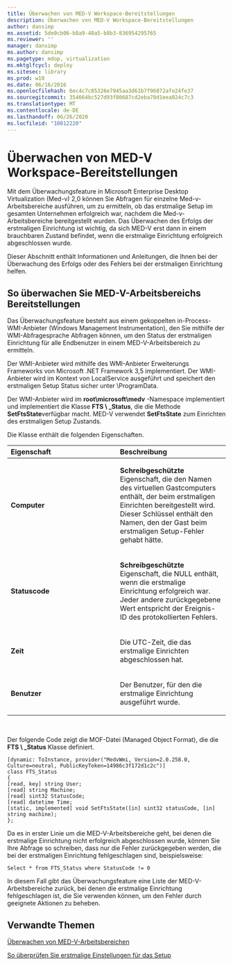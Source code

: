 ```yaml
---
title: Überwachen von MED-V Workspace-Bereitstellungen
description: Überwachen von MED-V Workspace-Bereitstellungen
author: dansimp
ms.assetid: 5de0cb06-b8a9-48a5-b8b3-836954295765
ms.reviewer: ''
manager: dansimp
ms.author: dansimp
ms.pagetype: mdop, virtualization
ms.mktglfcycl: deploy
ms.sitesec: library
ms.prod: w10
ms.date: 06/16/2016
ms.openlocfilehash: 6ec4c7c85326e7945aa3d61b7f96872afe24fe37
ms.sourcegitcommit: 354664bc527d93f80687cd2eba70d1eea024c7c3
ms.translationtype: MT
ms.contentlocale: de-DE
ms.lasthandoff: 06/26/2020
ms.locfileid: "10812220"
---
```

# Überwachen von MED-V Workspace-Bereitstellungen


Mit dem Überwachungsfeature in Microsoft Enterprise Desktop Virtualization (Med-v) 2,0 können Sie Abfragen für einzelne Med-v-Arbeitsbereiche ausführen, um zu ermitteln, ob das erstmalige Setup im gesamten Unternehmen erfolgreich war, nachdem die Med-v-Arbeitsbereiche bereitgestellt wurden. Das Überwachen des Erfolgs der erstmaligen Einrichtung ist wichtig, da sich MED-V erst dann in einem brauchbaren Zustand befindet, wenn die erstmalige Einrichtung erfolgreich abgeschlossen wurde.

Dieser Abschnitt enthält Informationen und Anleitungen, die Ihnen bei der Überwachung des Erfolgs oder des Fehlers bei der erstmaligen Einrichtung helfen.

## So überwachen Sie MED-V-Arbeitsbereichs Bereitstellungen


Das Überwachungsfeature besteht aus einem gekoppelten in-Process-WMI-Anbieter (Windows Management Instrumentation), den Sie mithilfe der WMI-Abfragesprache Abfragen können, um den Status der erstmaligen Einrichtung für alle Endbenutzer in einem MED-V-Arbeitsbereich zu ermitteln.

Der WMI-Anbieter wird mithilfe des WMI-Anbieter Erweiterungs Frameworks von Microsoft .NET Framework 3,5 implementiert. Der WMI-Anbieter wird im Kontext von LocalService ausgeführt und speichert den erstmaligen Setup Status sicher unter \\ProgramData.

Der WMI-Anbieter wird im **root\\microsoft\\medv** -Namespace implementiert und implementiert die Klasse **FTS \ _Status**, die die Methode **SetFtsState**verfügbar macht. MED-V verwendet **SetFtsState** zum Einrichten des erstmaligen Setup Zustands.

Die Klasse enthält die folgenden Eigenschaften.

<table>
<colgroup>
<col width="50%" />
<col width="50%" />
</colgroup>
<thead>
<tr class="header">
<th align="left">Eigenschaft</th>
<th align="left">Beschreibung</th>
</tr>
</thead>
<tbody>
<tr class="odd">
<td align="left"><p><strong>Computer</strong></p></td>
<td align="left"><p><strong>Schreibgeschützte </strong> Eigenschaft, die den Namen des virtuellen Gastcomputers enthält, der beim erstmaligen Einrichten bereitgestellt wird. Dieser Schlüssel enthält den Namen, den der Gast beim erstmaligen Setup-Fehler gehabt hätte.</p></td>
</tr>
<tr class="even">
<td align="left"><p><strong>Statuscode</strong></p></td>
<td align="left"><p><strong>Schreibgeschützte </strong> Eigenschaft, die NULL enthält, wenn die erstmalige Einrichtung erfolgreich war. Jeder andere zurückgegebene Wert entspricht der Ereignis-ID des protokollierten Fehlers.</p></td>
</tr>
<tr class="odd">
<td align="left"><p><strong>Zeit</strong></p></td>
<td align="left"><p>Die UTC-Zeit, die das erstmalige Einrichten abgeschlossen hat.</p></td>
</tr>
<tr class="even">
<td align="left"><p><strong>Benutzer</strong></p></td>
<td align="left"><p>Der Benutzer, für den die erstmalige Einrichtung ausgeführt wurde.</p></td>
</tr>
</tbody>
</table>

 

Der folgende Code zeigt die MOF-Datei (Managed Object Format), die die **FTS \ _Status** Klasse definiert.

``` syntax
[dynamic: ToInstance, provider("MedvWmi, Version=2.0.258.0, Culture=neutral, PublicKeyToken=14986c3f172d1c2c")]
class FTS_Status
{
[read, key] string User;
[read] string Machine;
[read] sint32 StatusCode;
[read] datetime Time;
[static, implemented] void SetFtsState([in] sint32 statusCode, [in] string machine);
};
```

Da es in erster Linie um die MED-V-Arbeitsbereiche geht, bei denen die erstmalige Einrichtung nicht erfolgreich abgeschlossen wurde, können Sie Ihre Abfrage so schreiben, dass nur die Fehler zurückgegeben werden, die bei der erstmaligen Einrichtung fehlgeschlagen sind, beispielsweise:

``` syntax
Select * from FTS_Status where StatusCode != 0
```

In diesem Fall gibt das Überwachungsfeature eine Liste der MED-V-Arbeitsbereiche zurück, bei denen die erstmalige Einrichtung fehlgeschlagen ist, die Sie verwenden können, um den Fehler durch geeignete Aktionen zu beheben.

## Verwandte Themen


[Überwachen von MED-V-Arbeitsbereichen](monitor-med-v-workspaces.md)

[So überprüfen Sie erstmalige Einstellungen für das Setup](how-to-verify-first-time-setup-settings.md)

 

 





